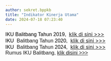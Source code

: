 ```yaml
---
author: sekret.bppkb
title: "Indikator Kinerja Utama"
date: 2024-07-18 07:23:40
---
```

<p style="margin: 0cm;"><span style="font-size: 12pt;"><span style="font-family: 'Arial',sans-serif; color: black;"><span style="vertical-align: inherit;"><span style="vertical-align: inherit;"><span style="vertical-align: inherit;"><span style="vertical-align: inherit;"><span style="vertical-align: inherit;"><span style="vertical-align: inherit;"><span style="vertical-align: inherit;"><span style="vertical-align: inherit;">IKU Balitbang Tahun 2019,&nbsp; </span></span></span></span></span></span></span></span></span><a href="https://drive.google.com/file/d/1WHoBAXvfKMVEti1Y6MiIb0s5SskA1TdW/view?usp=sharing"><span style="vertical-align: inherit;"><span style="vertical-align: inherit;"><span style="vertical-align: inherit;"><span style="vertical-align: inherit;"><span style="vertical-align: inherit;"><span style="vertical-align: inherit;"><span style="vertical-align: inherit;"><span style="vertical-align: inherit;"><span style="vertical-align: inherit;"><span style="vertical-align: inherit;">klik di sini &gt;&gt;&gt;</span></span></span></span></span></span></span></span></span></span></a></span></p>

<p style="margin: 0cm; font-variant-ligatures: normal; font-variant-caps: normal; orphans: 2; text-align: start; widows: 2; -webkit-text-stroke-width: 0px; text-decoration-thickness: initial; text-decoration-style: initial; text-decoration-color: initial; word-spacing: 0px;"><span style="font-size: 12pt;"><span style="vertical-align: inherit;"><span style="vertical-align: inherit;"><span style="font-family: 'Arial',sans-serif; color: black;"><span style="vertical-align: inherit;"><span style="vertical-align: inherit;"><span style="vertical-align: inherit;"><span style="vertical-align: inherit;"><span style="vertical-align: inherit;"><span style="vertical-align: inherit;"><span style="vertical-align: inherit;"><span style="vertical-align: inherit;">IKU&nbsp;</span></span></span></span></span></span></span></span></span></span></span><span style="font-family: Arial, sans-serif;"><span style="vertical-align: inherit;"><span style="vertical-align: inherit;"><span style="vertical-align: inherit;"><span style="vertical-align: inherit;"><span style="vertical-align: inherit;"><span style="vertical-align: inherit;"> Balitbang Tahun</span></span></span></span></span></span></span><span style="vertical-align: inherit;"><span style="font-family: 'Arial',sans-serif; color: black;"><span style="vertical-align: inherit;"><span style="vertical-align: inherit;"><span style="vertical-align: inherit;"><span style="vertical-align: inherit;"><span style="vertical-align: inherit;"><span style="vertical-align: inherit;"><span style="vertical-align: inherit;"><span style="vertical-align: inherit;"> 2020,&nbsp; </span></span></span></span></span></span></span></span></span></span><a href="https://drive.google.com/file/d/1nqkB-nkLw3QUlFr8kf8dAYN4FHLmBpiU/view?usp=sharing"><span style="vertical-align: inherit;"><span style="vertical-align: inherit;"><span style="vertical-align: inherit;"><span style="vertical-align: inherit;"><span style="vertical-align: inherit;"><span style="vertical-align: inherit;"><span style="vertical-align: inherit;"><span style="vertical-align: inherit;"><span style="vertical-align: inherit;"><span style="vertical-align: inherit;">klik di sini &gt;&gt;&gt;</span></span></span></span></span></span></span></span></span></span></a></span></p>

<p style="margin: 0cm; font-variant-ligatures: normal; font-variant-caps: normal; orphans: 2; text-align: start; widows: 2; -webkit-text-stroke-width: 0px; text-decoration-thickness: initial; text-decoration-style: initial; text-decoration-color: initial; word-spacing: 0px;"><span style="font-size: 12pt;"><span style="vertical-align: inherit;"><span style="vertical-align: inherit;"><span style="font-family: 'Arial',sans-serif; color: black;"><span style="vertical-align: inherit;"><span style="vertical-align: inherit;"><span style="vertical-align: inherit;"><span style="vertical-align: inherit;"><span style="vertical-align: inherit;"><span style="vertical-align: inherit;"><span style="vertical-align: inherit;"><span style="vertical-align: inherit;">IKU&nbsp;</span></span></span></span></span></span></span></span></span></span></span><span style="font-family: Arial, sans-serif;"><span style="vertical-align: inherit;"><span style="vertical-align: inherit;"><span style="vertical-align: inherit;"><span style="vertical-align: inherit;"><span style="vertical-align: inherit;"><span style="vertical-align: inherit;"> Balitbang Tahun</span></span></span></span></span></span></span><span style="vertical-align: inherit;"><span style="font-family: 'Arial',sans-serif; color: black;"><span style="vertical-align: inherit;"><span style="vertical-align: inherit;"><span style="vertical-align: inherit;"><span style="vertical-align: inherit;"><span style="vertical-align: inherit;"><span style="vertical-align: inherit;"><span style="vertical-align: inherit;"><span style="vertical-align: inherit;"> 2024,&nbsp; </span></span></span></span></span></span></span></span></span></span><a href="https://drive.google.com/file/d/1UOi-BbUvcV90dT1WxO2NaL0Le3NONPup/view?usp=drive_link"><span style="vertical-align: inherit;"><span style="vertical-align: inherit;"><span style="vertical-align: inherit;"><span style="vertical-align: inherit;"><span style="vertical-align: inherit;"><span style="vertical-align: inherit;"><span style="vertical-align: inherit;"><span style="vertical-align: inherit;"><span style="vertical-align: inherit;"><span style="vertical-align: inherit;">klik di sini &gt;&gt;&gt;</span></span></span></span></span></span></span></span></span></span></a></span></p>

<p style="margin: 0cm; font-variant-ligatures: normal; font-variant-caps: normal; orphans: 2; text-align: start; widows: 2; -webkit-text-stroke-width: 0px; text-decoration-thickness: initial; text-decoration-style: initial; text-decoration-color: initial; word-spacing: 0px;"><span style="vertical-align: inherit; font-size: 12pt;"><span style="font-family: Arial, sans-serif;"><span style="vertical-align: inherit;"><span style="vertical-align: inherit;"><span style="vertical-align: inherit;"><span style="vertical-align: inherit;"><span style="vertical-align: inherit;"><span style="vertical-align: inherit;">Rumus IKU Balitbang, </span></span></span></span></span></span><a href="https://drive.google.com/file/d/1iNjaOH30f2ckeeRQ-LRtuCb5IKvuq7xv/view?usp=sharing"><span style="vertical-align: inherit;"><span style="vertical-align: inherit;"><span style="vertical-align: inherit;"><span style="vertical-align: inherit;"><span style="vertical-align: inherit;"><span style="vertical-align: inherit;">klik disini &gt;&gt;&gt;</span></span></span></span></span></span></a></span></span></p>

<p style="margin: 0cm; font-variant-ligatures: normal; font-variant-caps: normal; orphans: 2; text-align: start; widows: 2; -webkit-text-stroke-width: 0px; text-decoration-thickness: initial; text-decoration-style: initial; text-decoration-color: initial; word-spacing: 0px;"><span style="vertical-align: inherit; font-size: 12pt;"><span style="font-family: Arial, sans-serif;"></span></span></p>

